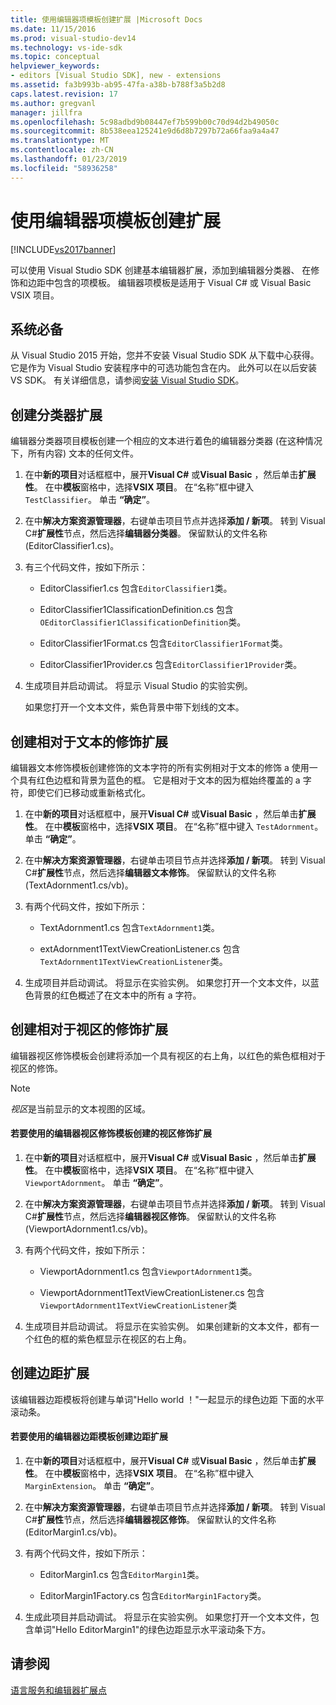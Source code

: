 ```yaml
---
title: 使用编辑器项模板创建扩展 |Microsoft Docs
ms.date: 11/15/2016
ms.prod: visual-studio-dev14
ms.technology: vs-ide-sdk
ms.topic: conceptual
helpviewer_keywords:
- editors [Visual Studio SDK], new - extensions
ms.assetid: fa3b993b-ab95-47fa-a38b-b788f3a5b2d8
caps.latest.revision: 17
ms.author: gregvanl
manager: jillfra
ms.openlocfilehash: 5c98adbd9b08447ef7b599b00c70d94d2b49050c
ms.sourcegitcommit: 8b538eea125241e9d6d8b7297b72a66faa9a4a47
ms.translationtype: MT
ms.contentlocale: zh-CN
ms.lasthandoff: 01/23/2019
ms.locfileid: "58936258"
---
```

# <a name="creating-an-extension-with-an-editor-item-template"></a>使用编辑器项模板创建扩展
[!INCLUDE[vs2017banner](../includes/vs2017banner.md)]

可以使用 Visual Studio SDK 创建基本编辑器扩展，添加到编辑器分类器、 在修饰和边距中包含的项模板。 编辑器项模板是适用于 Visual C# 或 Visual Basic VSIX 项目。  
  
## <a name="prerequisites"></a>系统必备  
 从 Visual Studio 2015 开始，您并不安装 Visual Studio SDK 从下载中心获得。 它是作为 Visual Studio 安装程序中的可选功能包含在内。 此外可以在以后安装 VS SDK。 有关详细信息，请参阅[安装 Visual Studio SDK](../extensibility/installing-the-visual-studio-sdk.md)。  
  
## <a name="creating-a-classifier-extension"></a>创建分类器扩展  
 编辑器分类器项目模板创建一个相应的文本进行着色的编辑器分类器 (在这种情况下，所有内容) 文本的任何文件。  
  
1.  在中**新的项目**对话框框中，展开**Visual C#** 或**Visual Basic** ，然后单击**扩展性**。 在中**模板**窗格中，选择**VSIX 项目**。 在“名称”框中键入 `TestClassifier`。 单击 **“确定”**。  
  
2.  在中**解决方案资源管理器**，右键单击项目节点并选择**添加 / 新项**。 转到 Visual C#**扩展性**节点，然后选择**编辑器分类器**。 保留默认的文件名称 (EditorClassifier1.cs)。  
  
3.  有三个代码文件，按如下所示：  
  
    -   EditorClassifier1.cs 包含`EditorClassifier1`类。  
  
    -   EditorClassifier1ClassificationDefinition.cs 包含`OEditorClassifier1ClassificationDefinition`类。  
  
    -   EditorClassifier1Format.cs 包含`EditorClassifier1Format`类。  
  
    -   EditorClassifier1Provider.cs 包含`EditorClassifier1Provider`类。  
  
4.  生成项目并启动调试。 将显示 Visual Studio 的实验实例。  
  
     如果您打开一个文本文件，紫色背景中带下划线的文本。  
  
## <a name="creating-a-text-relative-adornment-extension"></a>创建相对于文本的修饰扩展  
 编辑器文本修饰模板创建修饰的文本字符的所有实例相对于文本的修饰 a 使用一个具有红色边框和背景为蓝色的框。 它是相对于文本的因为框始终覆盖的 a 字符，即使它们已移动或重新格式化。  
  
1.  在中**新的项目**对话框框中，展开**Visual C#** 或**Visual Basic** ，然后单击**扩展性**。 在中**模板**窗格中，选择**VSIX 项目**。 在“名称”框中键入 `TestAdornment`。 单击 **“确定”**。  
  
2.  在中**解决方案资源管理器**，右键单击项目节点并选择**添加 / 新项**。 转到 Visual C#**扩展性**节点，然后选择**编辑器文本修饰**。 保留默认的文件名称 (TextAdornment1.cs/vb)。  
  
3.  有两个代码文件，按如下所示：  
  
    -   TextAdornment1.cs 包含`TextAdornment1`类。  
  
    -   extAdornment1TextViewCreationListener.cs 包含`TextAdornment1TextViewCreationListener`类。  
  
4.  生成项目并启动调试。 将显示在实验实例。 如果您打开一个文本文件，以蓝色背景的红色概述了在文本中的所有 a 字符。  
  
## <a name="creating-a-viewport-relative-adornment-extension"></a>创建相对于视区的修饰扩展  
 编辑器视区修饰模板会创建将添加一个具有视区的右上角，以红色的紫色框相对于视区的修饰。  
  
> [!NOTE]
>  *视区*是当前显示的文本视图的区域。  
  
#### <a name="to-create-a-viewport-adornment-extension-by-using-the-editor-viewport-adornment-template"></a>若要使用的编辑器视区修饰模板创建的视区修饰扩展  
  
1.  在中**新的项目**对话框框中，展开**Visual C#** 或**Visual Basic** ，然后单击**扩展性**。 在中**模板**窗格中，选择**VSIX 项目**。 在“名称”框中键入 `ViewportAdornment`。 单击 **“确定”**。  
  
2.  在中**解决方案资源管理器**，右键单击项目节点并选择**添加 / 新项**。 转到 Visual C#**扩展性**节点，然后选择**编辑器视区修饰**。 保留默认的文件名称 (ViewportAdornment1.cs/vb)。  
  
3.  有两个代码文件，按如下所示：  
  
    -   ViewportAdornment1.cs 包含`ViewportAdornment1`类。  
  
    -   ViewportAdornment1TextViewCreationListener.cs 包含`ViewportAdornment1TextViewCreationListener`类  
  
4.  生成项目并启动调试。 将显示在实验实例。 如果创建新的文本文件，都有一个红色的框的紫色框显示在视区的右上角。  
  
## <a name="creating-a-margin-extension"></a>创建边距扩展  
 该编辑器边距模板将创建与单词"Hello world ！"一起显示的绿色边距 下面的水平滚动条。  
  
#### <a name="to-create-a-margin-extension-by-using-the-editor-margin-template"></a>若要使用的编辑器边距模板创建边距扩展  
  
1.  在中**新的项目**对话框框中，展开**Visual C#** 或**Visual Basic** ，然后单击**扩展性**。 在中**模板**窗格中，选择**VSIX 项目**。 在“名称”框中键入 `MarginExtension`。 单击 **“确定”**。  
  
2.  在中**解决方案资源管理器**，右键单击项目节点并选择**添加 / 新项**。 转到 Visual C#**扩展性**节点，然后选择**编辑器视区修饰**。 保留默认的文件名称 (EditorMargin1.cs/vb)。  
  
3.  有两个代码文件，按如下所示：  
  
    -   EditorMargin1.cs 包含`EditorMargin1`类。  
  
    -   EditorMargin1Factory.cs 包含`EditorMargin1Factory`类。  
  
4.  生成此项目并启动调试。 将显示在实验实例。 如果您打开一个文本文件，包含单词"Hello EditorMargin1"的绿色边距显示水平滚动条下方。  
  
## <a name="see-also"></a>请参阅  
 [语言服务和编辑器扩展点](../extensibility/language-service-and-editor-extension-points.md)
